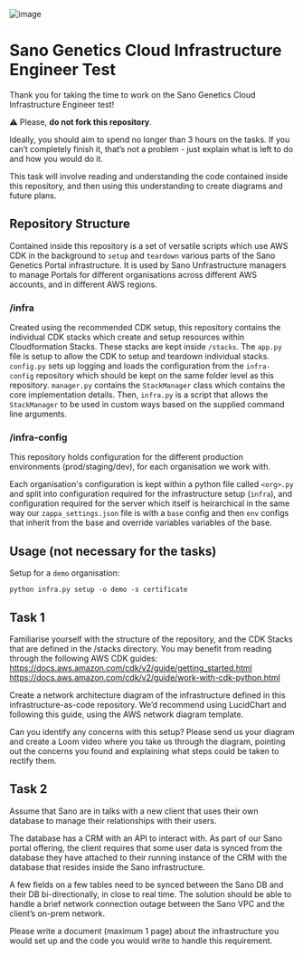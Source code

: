 ![image](https://user-images.githubusercontent.com/13378850/176657886-e99a1dff-afcf-431f-a093-757cddba0d15.png)

# Sano Genetics Cloud Infrastructure Engineer Test
Thank you for taking the time to work on the Sano Genetics Cloud Infrastructure Engineer test!

⚠️ Please, **do not fork this repository**.

Ideally, you should aim to spend no longer than 3 hours on the tasks. If you can’t completely finish it, that’s not a problem - just explain what is left to do and how you would do it.

This task will involve reading and understanding the code contained inside this repository, and then using this understanding to create diagrams and future plans.

## Repository Structure

Contained inside this repository is a set of versatile scripts which use AWS CDK in the background to `setup` and `teardown` various parts
of the Sano Genetics Portal infrastructure. It is used by Sano Unfrastructure managers to manage Portals
for different organisations across different AWS accounts, and in different AWS regions.

### /infra

Created using the recommended CDK setup, this repository contains the individual CDK stacks which create and setup resources within Cloudformation Stacks. These stacks are kept inside `/stacks`. The `app.py` file is setup to allow the CDK to setup and teardown individual stacks. `config.py` sets up logging and loads the configuration from the `infra-config` repository which should be kept on the same folder level as this repository. `manager.py` contains the `StackManager` class which contains the core implementation details. Then, `infra.py` is a script that allows the `StackManager` to be used in custom ways based on the supplied command line arguments.

### /infra-config

This repository holds configuration for the different production environments (prod/staging/dev), for each organisation we work with.

Each organisation's configuration is kept within a python file called `<org>.py` and split into configuration required for the infrastructure setup (`infra`), and configuration required for the server which itself is heirarchical in the same way our `zappa_settings.json` file is with a `base` config and then `env` configs that inherit from the base and override variables variables of the base.

## Usage (not necessary for the tasks)

Setup for a `demo` organisation:

```
python infra.py setup -o demo -s certificate
```

## Task 1

Familiarise yourself with the structure of the repository, and the CDK Stacks that are defined in the /stacks directory. You may benefit from reading through the following AWS CDK guides:
https://docs.aws.amazon.com/cdk/v2/guide/getting_started.html
https://docs.aws.amazon.com/cdk/v2/guide/work-with-cdk-python.html

Create a network architecture diagram of the infrastructure defined in this infrastructure-as-code repository. We’d recommend using LucidChart and following this guide, using the ​​AWS network diagram template.
         
Can you identify any concerns with this setup? Please send us your diagram and create a Loom video where you take us through the diagram, pointing out the concerns you found and explaining what steps could be taken to rectify them.

## Task 2
Assume that Sano are in talks with a new client that uses their own database to manage their relationships with their users.

The database has a CRM with an API to interact with. As part of our Sano portal offering, the client requires that some user data is synced from the database they have attached to their running instance of the CRM with the database that resides inside the Sano infrastructure.

A few fields on a few tables need to be synced between the Sano DB and their DB bi-directionally, in close to real time. The solution should be able to handle a brief network connection outage between the Sano VPC and the client’s on-prem network.

Please write a document (maximum 1 page) about the infrastructure you would set up and the code you would write to handle this requirement.

